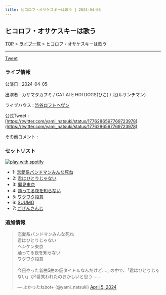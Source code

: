 ```yaml
---
title: ヒコロフ・オサケスキーは歌う | 2024-04-05
---
```

## ヒコロフ・オサケスキーは歌う

[TOP](/setlist/) > [ライブ一覧](lives.html) > ヒコロフ・オサケスキーは歌う

___

<a href="https://twitter.com/share?ref_src=twsrc%5Etfw" data-text="3markets[ ]セットリスト > ヒコロフ・オサケスキーは歌う" class="twitter-share-button" data-via="3markets" data-hashtags="3markets" data-related="3markets" data-show-count="false">Tweet</a>

### ライブ情報

公演日
:    2024-04-05

出演者
:    カザマタカフミ / CAT ATE HOTDOGS(ひこ) / 北(ルサンチマン)

ライブハウス
:    [渋谷ロフトヘヴン](livehouse074.html)

公式Tweet
:    [https://twitter.com/yami_natsuki/status/1776286597769723978](https://twitter.com/yami_natsuki/status/1776286597769723978)

その他コメント
:    

### セットリスト


[![play with spotify](images/spotify-icon.png)](https://open.spotify.com/playlist/3SeKtyEl8oAMCXcNMm4RF6)



*  1: [恋愛系バンドマンみんな死ね](song090.html)
*  2: [君はひとりじゃない](song091.html)
*  3: [偏見東京](song092.html)
*  4: [踊ってる夜を知らない](song093.html)
*  5: [ワクワク殺意](song094.html)
*  6: [SUUMO](song083.html)
*  7: [ごぜんさんじ](song026.html)


### 追加情報



<blockquote class="twitter-tweet"><p lang="ja" dir="ltr">恋愛系バンドマンみんな死ね<br>君はひとりじゃない<br>ヘンケン東京<br>踊ってる夜を知らない<br>ワクワク殺意<br><br>今日やった新曲5曲の仮タイトルなんだけど…この中で、「君はひとりじゃない」が1番笑われたのおかしいと思う……</p>&mdash; よかったねbot+ (@yami_natsuki) <a href="https://twitter.com/yami_natsuki/status/1776286597769723978?ref_src=twsrc%5Etfw">April 5, 2024</a></blockquote>
<script async src="https://platform.twitter.com/widgets.js" charset="utf-8"></script>




<script async src="https://platform.twitter.com/widgets.js" charset="utf-8"></script>